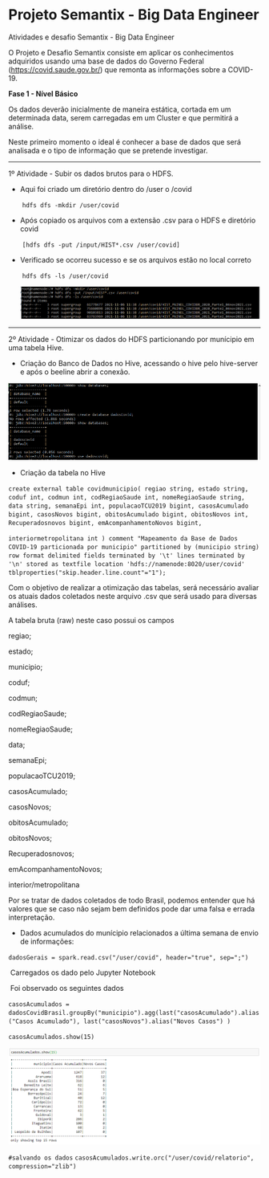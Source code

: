 # Projeto Semantix - Big Data Engineer
Atividades e desafio Semantix - Big Data Engineer



O Projeto e Desafio Semantix consiste em aplicar os conhecimentos adquiridos usando uma base de dados do Governo Federal (https://covid.saude.gov.br/) que remonta as informações sobre a COVID-19.

**Fase 1 - Nível Básico**

Os dados deverão inicialmente de maneira estática, cortada em um determinada data, serem carregadas em um Cluster e que permitirá a análise.

Neste primeiro momento o ideal é conhecer a base de dados que será analisada e o tipo de informação que se pretende investigar.

------

1º Atividade - Subir os dados brutos para o HDFS.

- Aqui foi criado um diretório dentro do /user o /covid

  ​	`hdfs dfs -mkdir /user/covid`

- Após copiado os arquivos com a extensão .csv para o HDFS e diretório covid

  ​	`[hdfs dfs -put /input/HIST*.csv /user/covid]`

- Verificado se ocorreu sucesso e se os arquivos estão no local correto

  ​	`hdfs dfs -ls /user/covid`

  ![img1](https://github.com/ecardozo/ProjetoSemantix/blob/main/CapturaDeTela/EnvioDeDadosBrutosHDFS.png)

------

2º Atividade - Otimizar os dados do HDFS particionando por munícipio em uma tabela Hive.

- Criação do Banco de Dados no Hive, acessando o hive pelo hive-server e após o beeline abrir a conexão.

![img2](https://github.com/ecardozo/ProjetoSemantix/blob/main/CapturaDeTela/CriacaoBDCovid.png)

- Criação da tabela no Hive

`create external table covidmunicipio(
regiao string,
estado string,
coduf int,
codmun int,
codRegiaoSaude int,
nomeRegiaoSaude string,
data string,
semanaEpi int,
populacaoTCU2019 bigint,
casosAcumulado bigint,
casosNovos bigint,
obitosAcumulado bigint,
obitosNovos int,
Recuperadosnovos bigint,
emAcompanhamentoNovos bigint,  `

`interiormetropolitana int
)
comment "Mapeamento da Base de Dados COVID-19 particionada por municipio"
partitioned by (municipio string)
row format delimited
fields terminated by '\t'
lines terminated by '\n'
stored as textfile
location 'hdfs://namenode:8020/user/covid'
tblproperties("skip.header.line.count"="1");`

Com o objetivo de realizar a otimização das tabelas, será necessário avaliar os atuais dados coletados neste arquivo .csv que será usado para diversas análises.

A tabela bruta (raw) neste caso possui os campos 

regiao;

estado;

municipio;

coduf;

codmun;

codRegiaoSaude;

nomeRegiaoSaude;

data;

semanaEpi;

populacaoTCU2019;

casosAcumulado;

casosNovos;

obitosAcumulado;

obitosNovos;

Recuperadosnovos;

emAcompanhamentoNovos;

interior/metropolitana

Por se tratar de dados coletados de todo Brasil, podemos entender que há valores que se caso não sejam bem definidos pode dar uma falsa e errada interpretação.

- Dados acumulados do munícipio relacionados a última semana de envio de informações:

`dadosGerais = spark.read.csv("/user/covid", header="true", sep=";")`

​			Carregados os dado pelo Jupyter Notebook

​			Foi observado os seguintes dados

`casosAcumulados = dadosCovidBrasil.groupBy("municipio").agg(last("casosAcumulado").alias("Casos Acumulado"), last("casosNovos").alias("Novos Casos") )`

`casosAcumulados.show(15)`

![img4](https://github.com/ecardozo/ProjetoSemantix/blob/main/CapturaDeTela/TelaDadosAcumulado.png)

`#salvando os dados`
`casosAcumulados.write.orc("/user/covid/relatorio", compression="zlib")`




